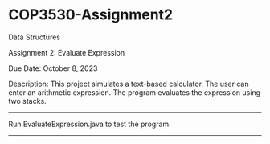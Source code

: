 # COP3530-Assignment2
 Data Structures
 
 Assignment 2: Evaluate Expression
 
 Due Date: October 8, 2023

 Description:   This project simulates a text-based calculator.
                The user can enter an arithmetic expression.
                The program evaluates the expression using two stacks.

 -------------------------------------------------------------

 Run EvaluateExpression.java to test the program.

 -------------------------------------------------------------